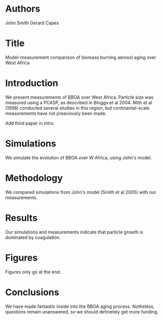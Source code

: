 # Authors
John Smith
Gerard Capes

# Title
Model-measurement comparison of biomass burning aerosol
aging over West Africa


# Introduction
We present measurements of BBOA over West Africa.
Particle size was measured using a PCASP,
as described in Bloggs et al 2004.
Mith et al (1998) conducted several studies
in this region, but continental-scale
measurements have not preaviously been made.

Add third paper in intro.

# Simulations
We simulate the evolution of BBOA over W Africa,
using John's model.

# Methodology
We compared simulations from John's model
(Smith et al 2005) with our measurements.

# Results
Our simulations and measurements indicate that
particle growth is dominated by coagulation.

# Figures
Figures only go at the end.

# Conclusions
We have made fantastic inside into the BBOA aging process.
Notheless, questions remain unanswered,
so we should definetely get more funding.